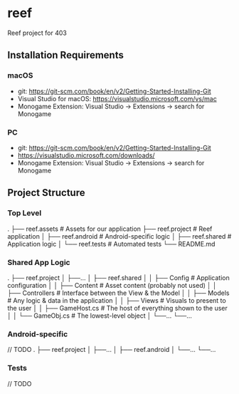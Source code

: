 # reef #
Reef project for 403

## Installation Requirements ##

### macOS ###
- git: https://git-scm.com/book/en/v2/Getting-Started-Installing-Git
- Visual Studio for macOS: https://visualstudio.microsoft.com/vs/mac
- Monogame Extension: Visual Studio -> Extensions -> search for Monogame

### PC ###
- git: https://git-scm.com/book/en/v2/Getting-Started-Installing-Git
- https://visualstudio.microsoft.com/downloads/
- Monogame Extension: Visual Studio -> Extensions -> search for Monogame

## Project Structure ##

### Top Level ###
  .
  ├── reef.assets         # Assets for our application
  ├── reef.project        # Reef application 
  │   ├── reef.android    # Android-specific logic
  │   ├── reef.shared     # Application logic
  │   └── reef.tests      # Automated tests 
  └── README.md

### Shared App Logic ###
  .
  ├── reef.project
  │   ├──...
  │   ├── reef.shared
  │   │   ├── Config            # Application configuration
  │   │   ├── Content           # Asset content (probably not used)
  │   │   ├── Controllers       # Interface between the View & the Model
  │   │   ├── Models            # Any logic & data in the application
  │   │   ├── Views             # Visuals to present to the user
  │   │   ├── GameHost.cs       # The host of everything shown to the user
  │   │   └── GameObj.cs        # The lowest-level object
  │   └──...
  └──...

### Android-specific ###
// TODO
  .
  ├── reef.project
  │   ├──...
  │   ├── reef.android
  │   └──...
  └──...

### Tests ###
// TODO
